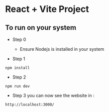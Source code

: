 # React + Vite Project

## To run on your system

- Step 0
  -  Ensure Nodejs is installed in your system

- Step 1
```
npm install
```

- Step 2
```
npm run dev
```

- Step 3
you can now see the website in : 

```http://localhost:3000/```
